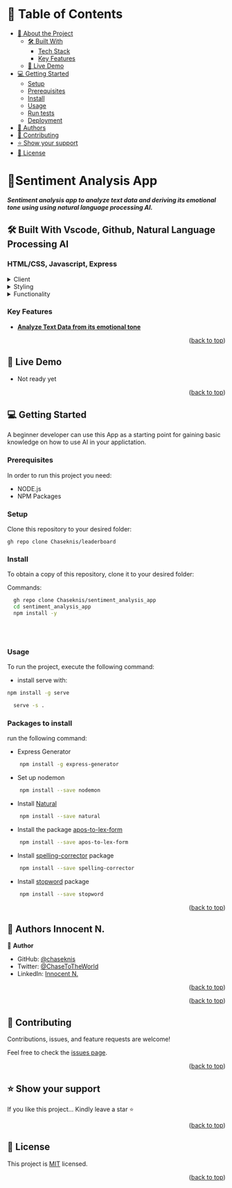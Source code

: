 <a name="readme-top"></a>


</div>

# 📗 Table of Contents

- [📖 About the Project](#portfolio)
  - [🛠 Built With](#htmlt_and_css)
    - [Tech Stack](#tech-stack)
    - [Key Features](#mobile_size)
  - [🚀 Live Demo](#live-demo)
- [💻 Getting Started](#getting-started)
  - [Setup](#setup)
  - [Prerequisites](#prerequisites)
  - [Install](#install)
  - [Usage](#usage)
  - [Run tests](#run-tests)
  - [Deployment](#triangular_flag_on_post-deployment)
- [👥 Authors](#authors)
- [🤝 Contributing](#contributing)
- [⭐️ Show your support](#support)
- [📝 License](#license)


# 📖<a name="about-project">Sentiment Analysis App</a>


***Sentiment analysis app to analyze text data and deriving its emotional tone using using natural language processing AI.***


## 🛠 Built With <a name="built-with">Vscode, Github, Natural Language Processing AI</a>

### <a name="tech-stack">HTML/CSS, Javascript, Express</a>


<details>
  <summary>Client</summary>
  <ul>
    <li><a href="https://reactjs.org/">HTML</a></li>
  </ul>
</details>

<details>
  <summary>Styling</summary>
  <ul>
    <li><a href="https://expressjs.com/">CSS</a></li>
  </ul>
</details>

<details>
<summary>Functionality</summary>
  <ul>
    <li><a href="https://www.postgresql.org/">Javascript</a></li>
  </ul>
</details>

<!-- Features -->

### Key Features <a name="key-features"></a>


- **[Analyze Text Data from its emotional tone]()**

<p align="right">(<a href="#readme-top">back to top</a>)</p>

## 🚀 Live Demo <a name="live-demo"></a>


- Not ready yet


<p align="right">(<a href="#readme-top">back to top</a>)</p>

## 💻 Getting Started <a name="getting-started"></a>


A beginner developer can use this App as a starting point for gaining basic knowledge on how to use AI in your applictation.

### Prerequisites

In order to run this project you need:

- NODE.js
- NPM Packages



### Setup

Clone this repository to your desired folder:

```
gh repo clone Chaseknis/leaderboard
```

### Install

To obtain a copy of this repository, clone it to your desired folder:

Commands: 

```sh
  gh repo clone Chaseknis/sentiment_analysis_app
  cd sentiment_analysis_app
  npm install -y
```
<br><br>

### Usage

To run the project, execute the following command:

- install serve with: 
```sh
npm install -g serve
```

```sh
  serve -s .
```

### Packages to install

run the following command:

- Express Generator

```sh
    npm install -g express-generator

```
- Set up nodemon

```sh
    npm install --save nodemon
```

- Install [Natural](https://www.npmjs.com/package/natural)

```sh
    npm install --save natural
```

- Install the package [apos-to-lex-form](https://www.npmjs.com/package/apos-to-lex-form)

```sh
    npm install --save apos-to-lex-form
```

- Install [spelling-corrector](https://www.npmjs.com/package/spelling-corrector) package

```sh
    npm install --save spelling-corrector
```

- Install [stopword](https://www.npmjs.com/package/stopword) package

```sh
    npm install --save stopword
```


<p align="right">(<a href="#readme-top">back to top</a>)</p>

## 👥 Authors <a name="authors">Innocent N.</a>


👤 **Author**

- GitHub: [@chaseknis](https://github.com/Chaseknis)
- Twitter: [@ChaseToTheWorld](https://twitter.com/chasetotheworld)
- LinkedIn: [Innocent N.](https://www.linkedin.com/in/innocent-n-200826252/)


<p align="right">(<a href="#readme-top">back to top</a>)</p>


<p align="right">(<a href="#readme-top">back to top</a>)</p>


## 🤝 Contributing <a name="contributing"></a>

Contributions, issues, and feature requests are welcome!

Feel free to check the [issues page](https://github.com/Chaseknis/sentiment_analysis_app/issues).

<p align="right">(<a href="#readme-top">back to top</a>)</p>


## ⭐️ Show your support <a name="support"></a>


If you like this project... Kindly leave a star ⭐

<p align="right">(<a href="#readme-top">back to top</a>)</p>

<!-- LICENSE -->

## 📝 License <a name="license"></a>

This project is [MIT](./LICENSE) licensed.


<p align="right">(<a href="#readme-top">back to top</a>)</p>

